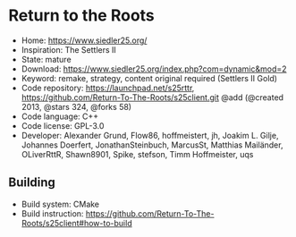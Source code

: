 # Return to the Roots

- Home: https://www.siedler25.org/
- Inspiration: The Settlers II
- State: mature
- Download: https://www.siedler25.org/index.php?com=dynamic&mod=2
- Keyword: remake, strategy, content original required (Settlers II Gold)
- Code repository: https://launchpad.net/s25rttr, https://github.com/Return-To-The-Roots/s25client.git @add (@created 2013, @stars 324, @forks 58)
- Code language: C++
- Code license: GPL-3.0
- Developer: Alexander Grund, Flow86, hoffmeistert, jh, Joakim L. Gilje, Johannes Doerfert, JonathanSteinbuch, MarcusSt, Matthias Mailänder, OLiverRttR, Shawn8901, Spike, stefson, Timm Hoffmeister, uqs

## Building

- Build system: CMake
- Build instruction: https://github.com/Return-To-The-Roots/s25client#how-to-build
